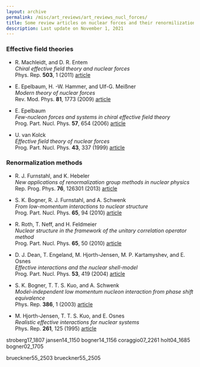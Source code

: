 ```yaml
---
layout: archive
permalink: /misc/art_reviews/art_reviews_nucl_forces/
title: Some review articles on nuclear forces and their renormilization
description: Last update on November 1, 2021
---
```




### Effective field theories

[//]: # (machleidt11_414)
- R. Machleidt, and D. R. Entem  
  _Chiral effective field theory and nuclear forces_  
  Phys. Rep. **503**, 1 (2011) [article](https://dx.doi.org/10.1016/j.physrep.2011.02.001)  

[//]: # (epelbaum09_866)
- E. Epelbaum, H. -W. Hammer, and Ulf-G. Mei&szlig;ner  
  _Modern theory of nuclear forces_  
  Rev. Mod. Phys. **81**, 1773 (2009) [article](https://dx.doi.org/10.1103/RevModPhys.81.1773)  

[//]: # (epelbaum06_857)
- E. Epelbaum  
  _Few-nucleon forces and systems in chiral effective field theory_  
  Prog. Part. Nucl. Phys. **57**, 654 (2006) [article](https://dx.doi.org/10.1016/j.ppnp.2005.09.002)  

[//]: # (kolck99_1066)
- U. van Kolck  
  _Effective field theory of nuclear forces_  
  Prog. Part. Nucl. Phys. **43**, 337 (1999) [article](https://dx.doi.org/10.1016/S0146-6410(99)00097-6)  

### Renormalization methods

[//]: # (furnstahl13_1284)
- R. J. Furnstahl, and K. Hebeler  
  _New applications of renormalization group methods in nuclear physics_  
  Rep. Prog. Phys. **76**, 126301 (2013) [article](http://dx.doi.org/10.1088/0034-4885/76/12/126301)  

[//]: # (bogner10_961)
- S. K. Bogner, R. J. Furnstahl, and A. Schwenk  
  _From low-momentum interactions to nuclear structure_  
  Prog. Part. Nucl. Phys. **65**, 94 (2010) [article](https://dx.doi.org/10.1016/j.ppnp.2010.03.001)  

[//]: # (roth10_1657)
- R. Roth, T. Neff, and H. Feldmeier  
  _Nuclear structure in the framework of the unitary correlation operator method_  
  Prog. Part. Nucl. Phys. **65**, 50 (2010) [article](http://dx.doi.org/10.1016/j.ppnp.2010.02.003)  

[//]: # (dean04_412)
- D. J. Dean, T. Engeland, M. Hjorth-Jensen, M. P. Kartamyshev, and E. Osnes  
  _Effective interactions and the nuclear shell-model_  
  Prog. Part. Nucl. Phys. **53**, 419 (2004) [article](https://dx.doi.org/10.1016/j.ppnp.2004.05.001)  

[//]: # (bogner03_413)
- S. K. Bogner, T. T. S. Kuo, and A. Schwenk  
  _Model-independent low momentum nucleon interaction from phase shift equivalence_  
  Phys. Rep. **386**, 1 (2003) [article](https://dx.doi.org/10.1016/j.physrep.2003.07.001)  

[//]: # (hjorth95_1062)
- M. Hjorth-Jensen, T. T. S. Kuo, and E. Osnes  
  _Realistic effective interactions for nuclear systems_  
  Phys. Rep. **261**, 125 (1995) [article](https://dx.doi.org/10.1016/0370-1573(95)00012-6)  


stroberg17_1807
jansen14_1150
bogner14_1156
coraggio07_2261
holt04_1685
bogner02_1705

brueckner55_2503
brueckner55_2505
